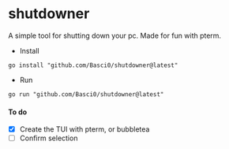 # shutdowner

A simple tool for shutting down your pc. Made for fun with pterm.

- Install
```
go install "github.com/Basci0/shutdowner@latest"
```

- Run
```
go run "github.com/Basci0/shutdowner@latest"
```
#### To do 

- [x] Create the TUI with pterm, or bubbletea
- [ ] Confirm selection
